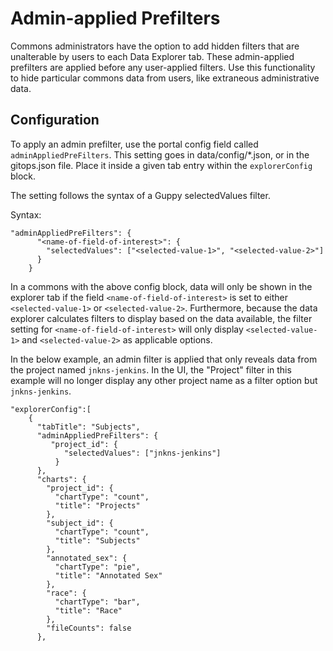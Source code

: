 # Admin-applied Prefilters

Commons administrators have the option to add hidden filters that are unalterable by users to each Data Explorer tab. These admin-applied prefilters are applied before any user-applied filters. Use this functionality to hide particular commons data from users, like extraneous administrative data.

## Configuration

To apply an admin prefilter, use the portal config field called `adminAppliedPreFilters`. This setting goes in data/config/*.json, or in the gitops.json file. Place it inside a given tab entry within the `explorerConfig` block.

The setting follows the syntax of a Guppy selectedValues filter.

Syntax:
```
"adminAppliedPreFilters": {
      "<name-of-field-of-interest>": { 
        "selectedValues": ["<selected-value-1>", "<selected-value-2>"]
      }
    }
```

In a commons with the above config block, data will only be shown in the explorer tab if the field `<name-of-field-of-interest>` is set to either `<selected-value-1>` or `<selected-value-2>`. Furthermore, because the data explorer calculates filters to display based on the data available, the filter setting for `<name-of-field-of-interest>` will only display `<selected-value-1>` and `<selected-value-2>` as applicable options.


In the below example, an admin filter is applied that only reveals data from the project named `jnkns-jenkins`. In the UI, the "Project" filter in this example will no longer display any other project name as a filter option but `jnkns-jenkins`.

```
"explorerConfig":[
    {
      "tabTitle": "Subjects",
      "adminAppliedPreFilters": {
         "project_id": { 
            "selectedValues": ["jnkns-jenkins"]
          }
      },
      "charts": {
        "project_id": {
          "chartType": "count",
          "title": "Projects"
        },
        "subject_id": {
          "chartType": "count",
          "title": "Subjects"
        },
        "annotated_sex": {
          "chartType": "pie",
          "title": "Annotated Sex"
        },
        "race": {
          "chartType": "bar",
          "title": "Race"
        },
        "fileCounts": false
      },
```
